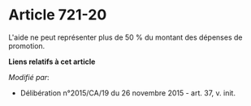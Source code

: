 # Article 721-20

L'aide ne peut représenter plus de 50 % du montant des dépenses de promotion.

**Liens relatifs à cet article**

_Modifié par_:

  - Délibération n°2015/CA/19 du 26 novembre 2015 - art. 37, v. init.

